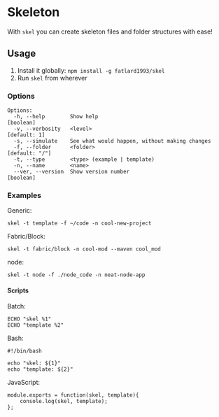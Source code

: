 # Skeleton

With `skel` you can create skeleton files and folder structures with ease!

## Usage

1. Install it globally: `npm install -g fatlard1993/skel`
2. Run `skel` from wherever

### Options

```
Options:
  -h, --help        Show help                                          [boolean]
  -v, --verbosity   <level>                                         [default: 1]
  -s, --simulate    See what would happen, without making changes
  -f, --folder      <folder>                                      [default: "/"]
  -t, --type        <type> (example | template)
  -n, --name        <name>
  --ver, --version  Show version number                                [boolean]
```

### Examples

Generic:
```
skel -t template -f ~/code -n cool-new-project
```

Fabric/Block:
```
skel -t fabric/block -n cool-mod --maven cool_mod
```

node:
```
skel -t node -f ./node_code -n neat-node-app
```

#### Scripts

Batch:
```
ECHO "skel %1"
ECHO "template %2"
```

Bash:
```
#!/bin/bash

echo "skel: ${1}"
echo "template: ${2}"
```

JavaScript:
```
module.exports = function(skel, template){
	console.log(skel, template);
};
```